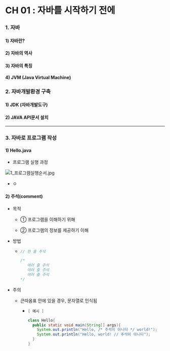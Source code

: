 # CH 01 : 자바를 시작하기 전에

### 1. 자바

#### 1) 자바란?

#### 2) 자바의 역사

#### 3) 자바의 특징

#### 4) JVM (Java Virtual Machine)

### 2. 자바개발환경 구축

#### 1) JDK (자바개발도구)

#### 2) JAVA API문서 설치

---

### 3. 자바로 프로그램 작성

#### 1) Hello.java

- 프로그램 실행 과정

![1_프로그램실행순서.jpg](C:\Users\jeje1\OneDrive\바탕%20화면\1_프로그램실행순서.jpg)

- ㅇ

#### 2) 주석(comment)

- 목적
  
  - ① 프로그램을 이해하기 위해
  
  - ② 프로그램의 정보를 제공하기 이해

- 방법
  
  - ```java
    // 한 줄 주석
    
    /*
       여러 줄 주석
       여러 줄 주석
       여러 줄 주석
    */
    ```

- 주의
  
  - 큰따옴표 안에 있을 경우, 문자열로 인식됨
    
    - ```java
      [ 예시 ]
      
      class Hello{
        public static void main(String[] args){
          System.out.println("Hello, /* 주석이 아니다 */ world!");
          System.out.println("Hello, world! // 주석이 아니다");
        }
      }
      ```
